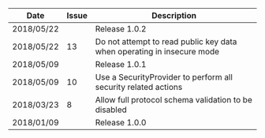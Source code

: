 |Date      |Issue |Description                                                                                              |
|----------|------|---------------------------------------------------------------------------------------------------------|
|2018/05/22|      |Release 1.0.2                                                                                            |
|2018/05/22|13    |Do not attempt to read public key data when operating in insecure mode                                   |
|2018/05/09|      |Release 1.0.1                                                                                            |
|2018/05/09|10    |Use a SecurityProvider to perform all security related actions                                           |
|2018/03/23|8     |Allow full protocol schema validation to be disabled                                                     |
|2018/01/09|      |Release 1.0.0                                                                                            |
